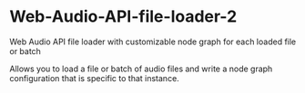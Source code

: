 # Web-Audio-API-file-loader-2
Web Audio API file loader with customizable node graph for each loaded file or batch

Allows you to load a file or batch of audio files and write a node graph configuration that is specific to that instance.
